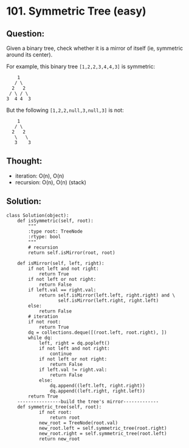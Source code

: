 # 101. Symmetric Tree \(easy\)

## Question:

Given a binary tree, check whether it is a mirror of itself \(ie, symmetric around its center\).

For example, this binary tree `[1,2,2,3,4,4,3]` is symmetric:

```text
    1
   / \
  2   2
 / \ / \
3  4 4  3
```

But the following `[1,2,2,null,3,null,3]` is not:

```text
    1
   / \
  2   2
   \   \
   3    3
```

## Thought:

* iteration: O\(n\), O\(n\)
* recursion: O\(n\), O\(n\) \(stack\)

## Solution:

```text
class Solution(object):
    def isSymmetric(self, root):
        """
        :type root: TreeNode
        :rtype: bool
        """
        # recursion
        return self.isMirror(root, root)
    
    def isMirror(self, left, right):
        if not left and not right:
            return True
        if not left or not right:
            return False
        if left.val == right.val:
            return self.isMirror(left.left, right.right) and \
                   self.isMirror(left.right, right.left)
        else:
            return False
        # iteration
        if not root:
            return True
        dq = collections.deque([(root.left, root.right), ])
        while dq:
            left, right = dq.popleft()
            if not left and not right:
                continue
            if not left or not right:
                return False
            if left.val != right.val:
                return False
            else:
                dq.append((left.left, right.right))
                dq.append((left.right, right.left))
        return True
    ----------------build the tree's mirror-------------
    def symmetric_tree(self, root):
    		if not root:
    			return root
    		new_root = TreeNode(root.val)
    		new_root.left = self.symmetric_tree(root.right)
    		new_root.right = self.symmetric_tree(root.left)
    		return new_root
    
```

